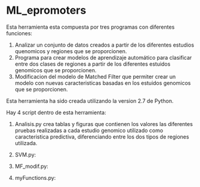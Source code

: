 # ML_epromoters

Esta herramienta esta compuesta por tres programas con diferentes funciones: 

1. Analizar un conjunto de datos creados a partir de los diferentes estudios quenomicos y regiones que se proporcionen. 
2. Programa para crear modelos de aprendizaje automático para clasificar entre dos clases de regiones a partir de los diferentes estuidos genomicos que se proporcionen. 
3. Modificacion del modelo de Matched Filter que permiter crear un modelo con nuevas caracteristicas basadas en los estuidos genomicos que se proporcionen. 

Esta herramienta ha sido creada utilizando la version 2.7 de Python.

Hay 4 script dentro de esta herramienta: 

1. Analisis.py crea tablas y figuras que contienen los valores las diferentes pruebas realizadas a cada estudio genomico utilizado como caracteristica predictiva, diferenciando entre los dos tipos de regiones utilizada. 

2. SVM.py:

3. MF_modif.py:

4. myFunctions.py:




